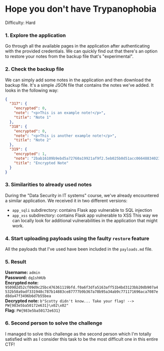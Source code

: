 # Hope you don't have Trypanophobia
Difficulty: Hard

### 1. Explore the application
Go through all the available pages in the application after authenticating with the provided credentials. We can quickly find out that there's an option to restore your notes from the backup file that's "experimental".

### 2. Check the backup file
We can simply add some notes in the application and then download the backup file. It's a simple JSON file that contains the notes we've added. It looks in the following way:
```json
{
  "317": {
    "encrypted": 0,
    "note": "<p>This is an example note!</p>",
    "title": "Note 1"
  },
  "318": {
    "encrypted": 0,
    "note": "<p>This is another example note!</p>",
    "title": "Note 2"
  },
  "319": {
    "encrypted": 1,
    "note": "2bab16109b9ebd5a72760a19921af9f2.5eb025b0d51acc0664883402340fb80e393f29d1fa876e4c295b45710f7c1c1d",
    "title": "Encrypted Note"
  }
}
```

### 3. Similarities to already used notes
During the "Data Security in IT systems" course, we've already encountered a similar application. We received it in two different versions:
- `app_sqli` subdirectory: contains Flask app vulnerable to SQL injection
- `app_xss` subdirectory: contains Flask app vulnerable to XSS
This way we can locally look for additional vulnerabilities in the application that might work.

### 4. Start uploading payloads using the faulty `restore` feature
All the payloads that I've used have been included in the `payloads.md` file.

### 5. Result
**Username:** `admin`\
**Password:** `dq1shHUb`\
**Encrypted note:** `950902d52cf09d9c25bc476361119bfd.f0a6f3dfa5163aff51b4bd3123bb20db907a4532b58a9adf331948c787b14883ce87777b9b367a78b95a34ab9c771171696aca7087ed8da47f3496b6d7b55bea` \
**Decrypted note:** `b"Scotty didn't know... Take your flag! --> PW{983e5ba50172e631}\x02\x02"` \
**Flag:** `PW{983e5ba50172e631}`

### 6. Second person to solve the challenge
I managed to solve this challenge as the second person which I'm totally satisfied with as I consider this task to be the most difficult one in this entire CTF!